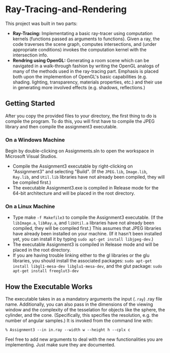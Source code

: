 # Ray-Tracing-and-Rendering
This project was built in two parts:
* **Ray-Tracing:** Implementating a basic ray-tracer using computation kernels (functions passed as arguments to functions). Given a ray, the code traverses the scene graph, computes intersections, and (under appropriate conditions) invokes the computation kernel with the intersection info. 
* **Rendring using OpenGL:**  Generating a room scene which can be navigated in a walk-through fashion by writing the OpenGL analogs of many of the methods used in the ray-tracing part. Emphasis is placed both upon the implemention of OpenGL's basic capabilities (e.g. shading. lighting, transparency, materials properties, etc.) and their use in generating more involved effects (e.g. shadows, reflections.)

## Getting Started
After you copy the provided files to your directory, the first thing to do is compile the program. To do this, you will first have to compile the JPEG library and then compile the assignment3 executable.

### On a Windows Machine
Begin by double-clicking on Assignments.sln to open the workspace in Microsoft Visual Studios.
* Compile the Assignment3 executable by right-clicking on "Assignment3" and selecting "Build". (If the `JPEG.lib`, `Image.lib`, `Ray.lib`, and `Util.lib` libraries have not already been compiled, they will be compiled first.)
* The executable Assignment3.exe is compiled in Release mode for the 64-bit architecture and will be placed in the root directory.

### On a Linux Machine
* Type make `-f Makefile3` to compile the Assignment3 executable. (If the `libImage.a`, `libRay.a`, and `libUtil.a` libraries have not already been compiled, they will be compiled first.) This assumes that JPEG libraries have already been installed on your machine. (If it hasn't been installed yet, you can install it by typing `sudo apt-get install libjpeg-dev`.)
* The executable Assignment3 is compiled in Release mode and will be placed in the root directory.
* If you are having trouble linking either to the gl libraries or the glu libraries, you should install the associated packages: `sudo apt-get install libgl1-mesa-dev libglu1-mesa-dev`, and the glut package: `sudo apt-get install freeglut3-dev`

## How the Executable Works
The executable takes in as a mandatory arguments the input (`.ray`) .ray file name. Additionally, you can also pass in the dimensions of the viewing window and the complexity of the tesselation for objects like the sphere, the cylinder, and the cone. (Specifically, this specifies the resolution, e.g. the number of angular samples.) It is invoked from the command line with:

`% Assignment3 --in in.ray --width w --height h --cplx c`

Feel free to add new arguments to deal with the new functionalities you are implementing. Just make sure they are documented.

